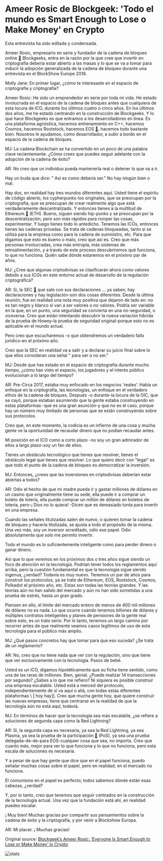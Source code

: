# Ameer Rosic de Blockgeek: 'Todo el mundo es Smart Enough to Lose o Make Money' en Crypto

Esta entrevista ha sido editada y condensada.

Ameer Rosic, empresario en serie y fundador de la cadena de bloqueo online  [🔗](https://cointelegraph.com/tags/blockchain)  Blockgeeks, entra en la razón por la que cree que invertir en criptografía debería estar abierto a las masas y lo que se va a tomar para inducir la adopción generalizada de la cadena de bloqueo durante una entrevista en el BlockShow Europe 2018.

Molly Jane: En primer lugar, ¿cómo te interesaste en el espacio de criptografía y criptografía?

Ameer Rosic: He sido un emprendedor en serie por toda mi vida. He estado involucrada en el espacio de la cadena de bloques antes que cualquiera de esta locura de ICO, durante los últimos cuatro o cinco años. En los últimos dos años, me he estado centrando en la construcción de Blockgeeks. Y lo que hace Blockgeeks es que entramos a los desarrolladores en línea. Es una plataforma agnóstica, hacemos entrenamiento en C++, hacemos Cosmos, hacemos Rootstock, hacemos EOS  [🔗](https://cointelegraph.com/tags/eos), hacemos todo bastante bien. Nosotros le ayudamos, como desarrollador, a subir a bordo en el espacio de la cadena de bloques.

MJ: La cadena Blockchain se ha convertido en un poco de una palabra clave recientemente. ¿Cómo crees que puedes seguir adelante con la adopción de la cadena de éxito?

AR: No creo que un individuo pueda mantenerla real o detener lo que va a ir.

Hay un buda que dice: " Así es como debería ser." No hay ningún bien o mal.

Hay dos, en realidad hay tres mundos diferentes aquí. Usted tiene el espíritu de código abierto, los cypherpunks-los originales, que se preocupan por la criptografía, que se preocupan de crear realmente algo que está verdaderamente descentralizado. Y entonces tienes a la multitud de Ethereum  [🔗](https://cointelegraph.com/ethereum-price-index)  (ETH). Bueno, siguen siendo hip-punks y se preocupan por la descentralización, pero son más rápidos para romper las cosas, experimentar. Y luego tienes todo lo antedicho. Tenemos las ICOs, entonces tienes las cadenas privadas. Se trata de cadenas bloqueadas, tanto si se utiliza para la empresa como para la cadena de suministro, etc. Para que digamos que esto es bueno o malo, creo que así es. Creo que más personas involucradas, crea más entropía, más sistemas de retroalimentación, y a través de este proceso descubriremos qué funciona, lo que no funciona. Quién sabe dónde estaremos en el próximo par de años.



MJ: ¿Cree que algunas criptodivisas se clasificarán ahora como valores debido a sus ICOs en este entorno actual de desarrollo de la regulación criptográfica?

AR: Sí, la SEC  [🔗](https://cointelegraph.com/tags/sec)  que sale con sus declaraciones ... ya saben, hay declaraciones y hay legislación-son dos cosas diferentes. Desde la última reunión, fue en realidad una nota muy positiva que dejaron de lado en: no es tan negro y blanco si van a ser valores o no valores. Podría ser variable en la que, en un punto, una seguridad se convierta en una no-seguridad, o viceversa. Creo que están intentando descubrir la nueva variación híbrida de la prueba de Howey-la prueba de seguridad original-porque esto no es aplicable en el mundo actual.

Pero creo que escucharemos -o que obtendremos un verdadero fallo jurídico-en el próximo año.

Creo que la SEC en realidad va a salir y a declarar su juicio final sobre lo que ellos consideran una señal " para ser o no ser."

MJ: Desde que has estado en el espacio de criptografía durante mucho tiempo, ¿cómo has visto el espacio, los jugadores y el interés público evolucionan a lo largo del tiempo?

AR: Pre-Circa 2017, estaba muy enfocado en los negocios 'reales'. Había un enfoque en la criptografía, las tecnologías, un enfoque en el verdadero ethos de la cadena de bloques. Después -o durante-la locura de la OIC, que se cayó, porque estaban asumiendo que la gente estaba construyendo en estas plataformas -que es una gran asunción-y que no es el caso, porque hay un número muy limitado de personas que se están construyendo sobre sus protocolos.

Creo que, en este momento, la codicia es un infierno de una cosa y mucha gente ve la oportunidad de recaudar dinero que no podían recaudar antes.

Mi posición en el ICO como a corto plazo -no soy un gran admirador de ellos a largo plazo-soy un fan de ellos.

Tienes un obstáculo tecnológico que tienes que resolver, tienes el obstáculo legal que tienes que resolver. Lo que quiero decir con "legal" es que todo el punto de la cadena de bloqueo es democratizar la inversión.

MJ: Entonces, ¿crees que las inversiones en criptodivisas deberían estar abiertas a todos?

AR: Odio el hecho de que mi madre pueda ir y gastar millones de dólares en un casino que originalmente tiene su sede, ella puede ir a comprar un boleto de lotería, ella puede comprar un millón de dólares en boletos de lotería, pero-¡ Dios no lo quiera! -Dicen que es demasiado tonta para invertir en una empresa.

Cuando las señales titulizadas salen de nuevo, o quieren tomar la cadena de bloqueo y hacerla titulizada, se ajusta a todo el propósito de la misma. Una vez más, soy un inversor acreditado, odio ese papel. Odio absolutamente que solo me permito invertir.

Todo el mundo es lo suficientemente inteligente como para perder dinero o ganar dinero.

Así que lo que veremos en los próximos dos o tres años sigue siendo un foco de atención en la tecnología. Podrían tener todos los reglamentos aquí arriba, pero la cuestión fundamental es que la tecnología sigue siendo ingenua, ¿verdad? Todavía es muy nuevo. Tenemos un par de años para construir los protocolos, ya se trate de Ethereum, EOS, Rootstock, Cosmos, Polkadot el próximo año, etc. Estas son todas las teorías grandes. Y las teorías aún no han salido del mercado y aún no han sido sometidas a una prueba de estrés, hasta un gran grado.

Piensen en ello, el límite del mercado entero de menos de 400 mil millones de dólares no es nada. Lo que ocurre cuando tenemos billones de dólares y múltiples contratos inteligentes y planes de pensiones de la gente real sobre esto, es un trato serio. Por lo tanto, tenemos un largo camino por recorrer antes de que realmente veamos casos legítimos de uso de esta tecnología para el público más amplio.

MJ: ¿Qué pasos concretos hay que tomar para que eso suceda? ¿Se trata de un reglamento?

AR: No, creo que no tiene nada que ver con la regulación, sino que tiene que ver exclusivamente con la tecnología. Pasos de bebé.

Usted es un ICO, digamos hipotéticamente que su ficha tiene sentido, como una de las raras de millones. Bien, genial. ¿Puede realizar 14 transacciones por segundo? ¿Sabes a lo que me refiero? Ni siquiera es posible construir una empresa escalable. Usted está a merced del protocolo, independientemente de si va aquí o allá, con todas estas diferentes plataformas \ [ hoy hay]]. Creo que mucha gente hoy, que quiere construir las nuevas empresas, tiene que centrarse en la realidad de que la tecnología aún no está aquí, todavía.

MJ: En términos de hacer que la tecnología sea más escalable, ¿se refiere a soluciones de segunda capa como la Red Lightning?

AR: Sí, la segunda capa es necesaria, ya sea la Red Lightning, ya sea Plasma, ya sea la prueba de la participación  [🔗](https://cointelegraph.com/tags/pos)  (PoS), ya sea una prueba delegada-de-de-para EOS-cualquier cosa que sea, no importa. Creo que cuanto más, mejor para ver lo que funciona y lo que no funciona, pero esta escala de soluciones es necesaria.

Y a pesar de que hay gente que dice que en el papel funciona, puedo señalar muchas cosas sobre el papel, pero en realidad, en el mercado no funciona.

El comunismo en el papel es perfecto; todos sabemos dónde están esas cabezas, ¿verdad?

Y, por lo tanto, creo que tenemos que seguir centrados en la construcción de la tecnología actual. Una vez que la fundación está ahí, en realidad puedes escalar.

¡ Muy bien! Muchas gracias por compartir sus pensamientos sobre la cadena de éxito y la criptografía, y por venir a Blockshow Europa.

AR: Mi placer. ¡ Muchas gracias!

Original source: [Blockgeek’s Ameer Rosic: ‘Everyone Is Smart Enough to Lose or Make Money’ in Crypto](https://cointelegraph.com/news/blockgeek-s-ameer-rosic-everyone-is-smart-enough-to-lose-or-make-money-in-crypto)

![stats](https://c.statcounter.com/11760860/0/a89fa40b/1/ "stats")
